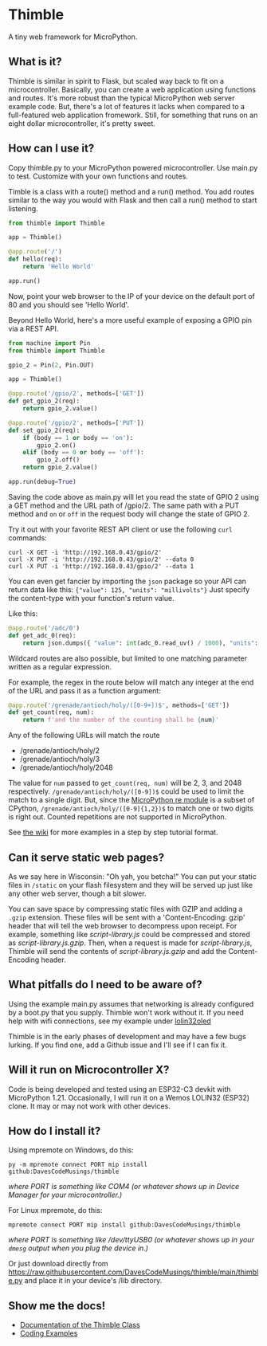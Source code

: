 # Thimble
A tiny web framework for MicroPython.

## What is it?
Thimble is similar in spirit to Flask, but scaled way back to fit on a microcontroller. Basically, you can create a web application using functions and routes. It's more robust than the typical MicroPython web server example code. But, there's a lot of features it lacks when compared to a full-featured web application fromework. Still, for something that runs on an eight dollar microcontroller, it's pretty sweet.

## How can I use it?
Copy thimble.py to your MicroPython powered microcontroller. Use main.py to test. Customize with your own functions and routes.

Timble is a class with a route() method and a run() method. You add routes similar to the way you would with Flask and then call a run() method to start listening.

```py
from thimble import Thimble

app = Thimble() 

@app.route('/')
def hello(req):
    return 'Hello World'

app.run()
```

Now, point your web browser to the IP of your device on the default port of 80 and you should see 'Hello World'.

Beyond Hello World, here's a more useful example of exposing a GPIO pin via a REST API.

```py
from machine import Pin
from thimble import Thimble

gpio_2 = Pin(2, Pin.OUT)

app = Thimble()

@app.route('/gpio/2', methods=['GET'])
def get_gpio_2(req):
    return gpio_2.value()

@app.route('/gpio/2', methods=['PUT'])
def set_gpio_2(req):
    if (body == 1 or body == 'on'):
        gpio_2.on()
    elif (body == 0 or body == 'off'):
        gpio_2.off()
    return gpio_2.value()

app.run(debug=True)
```

Saving the code above as main.py will let you read the state of GPIO 2 using a GET method and the URL path of /gpio/2. The same path with a PUT method and `on` or `off` in the request body will change the state of GPIO 2.

Try it out with your favorite REST API client or use the following `curl` commands:

```
curl -X GET -i 'http://192.168.0.43/gpio/2'
curl -X PUT -i 'http://192.168.0.43/gpio/2' --data 0
curl -X PUT -i 'http://192.168.0.43/gpio/2' --data 1
```

You can even get fancier by importing the `json` package so your API can return data like this: `{"value": 125, "units": "millivolts"}` Just specify the content-type with your function's return value.

Like this: 

```py
@app.route('/adc/0')
def get_adc_0(req):
    return json.dumps({ "value": int(adc_0.read_uv() / 1000), "units": "millivolts" }), 200, 'application/json'
```

Wildcard routes are also possible, but limited to one matching parameter written as a regular expression.

For example, the regex in the route below will match any integer at the end of the URL and pass it as a function argument:

```py
@app.route('/grenade/antioch/holy/([0-9+])$', methods=['GET'])
def get_count(req, num):
    return f'and the number of the counting shall be {num}'
```

Any of the following URLs will match the route
* /grenade/antioch/holy/2
* /grenade/antioch/holy/3
* /grenade/antioch/holy/2048

The value for `num` passed to `get_count(req, num)` will be 2, 3, and 2048 respectively. `/grenade/antioch/holy/([0-9])$` could be used to limit the match to a single digit. But, since the [MicroPython re module](https://docs.micropython.org/en/latest/library/re.html) is a subset of CPython, `/grenade/antioch/holy/([0-9]{1,2})$` to match one or two digits is right out. Counted repetitions are not supported in MicroPython.

See [the wiki](https://github.com/DavesCodeMusings/thimble/wiki) for more examples in a step by step tutorial format.

## Can it serve static web pages?
As we say here in Wisconsin: "Oh yah, you betcha!" You can put your static files in `/static` on your flash filesystem and they will be served up just like any other web server, though a bit slower.

You can save space by compressing static files with GZIP and adding a `.gzip` extension. These files will be sent with a 'Content-Encoding: gzip' header that will tell the web browser to decompress upon receipt. For example, something like _script-library.js_ could be compressed and stored as _script-library.js.gzip_. Then, when a request is made for _script-library.js_, Thimble will send the contents of _script-library.js.gzip_ and add the Content-Encoding header.

## What pitfalls do I need to be aware of?
Using the example main.py assumes that networking is already configured by a boot.py that you supply. Thimble won't work without it. If you need help with wifi connections, see my example under [lolin32oled](https://github.com/DavesCodeMusings/esp/tree/main/lolin32oled)

Thimble is in the early phases of development and may have a few bugs lurking. If you find one, add a Github issue and I'll see if I can fix it.

## Will it run on Microcontroller X?
Code is being developed and tested using an ESP32-C3 devkit with MicroPython 1.21. Occasionally, I will run it on a Wemos LOLIN32 (ESP32) clone. It may or may not work with other devices.

## How do I install it?
Using mpremote on Windows, do this:
```
py -m mpremote connect PORT mip install github:DavesCodeMusings/thimble
```

_where PORT is something like COM4 (or whatever shows up in Device Manager for your microcontroller.)_

For Linux mpremote, do this:
```
mpremote connect PORT mip install github:DavesCodeMusings/thimble
```

_where PORT is something like /dev/ttyUSB0 (or whatever shows up in your `dmesg` output when you plug the device in.)_

Or just download directly from https://raw.githubusercontent.com/DavesCodeMusings/thimble/main/thimble.py and place it in your device's /lib directory.

## Show me the docs!
* [Documentation of the Thimble Class](https://davescodemusings.github.io/thimble/)
* [Coding Examples](https://github.com/DavesCodeMusings/thimble/tree/main/examples)
